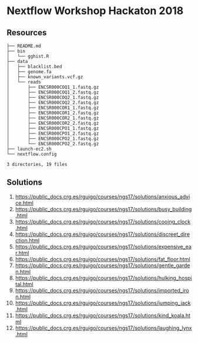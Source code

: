 # Nextflow Workshop Hackaton 2018

## Resources

```
├── README.md
├── bin
│   └── gghist.R
├── data
│   ├── blacklist.bed
│   ├── genome.fa
│   ├── known_variants.vcf.gz
│   └── reads
│       ├── ENCSR000COQ1_1.fastq.gz
│       ├── ENCSR000COQ1_2.fastq.gz
│       ├── ENCSR000COQ2_1.fastq.gz
│       ├── ENCSR000COQ2_2.fastq.gz
│       ├── ENCSR000COR1_1.fastq.gz
│       ├── ENCSR000COR1_2.fastq.gz
│       ├── ENCSR000COR2_1.fastq.gz
│       ├── ENCSR000COR2_2.fastq.gz
│       ├── ENCSR000CPO1_1.fastq.gz
│       ├── ENCSR000CPO1_2.fastq.gz
│       ├── ENCSR000CPO2_1.fastq.gz
│       └── ENCSR000CPO2_2.fastq.gz
├── launch-ec2.sh
└── nextflow.config

3 directories, 19 files
```

## Solutions

1. https://public_docs.crg.es/rguigo/courses/ngs17/solutions/anxious_advice.html
2. https://public_docs.crg.es/rguigo/courses/ngs17/solutions/busy_building.html
3. https://public_docs.crg.es/rguigo/courses/ngs17/solutions/cooing_clock.html
4. https://public_docs.crg.es/rguigo/courses/ngs17/solutions/discreet_direction.html
5. https://public_docs.crg.es/rguigo/courses/ngs17/solutions/expensive_ear.html
6. https://public_docs.crg.es/rguigo/courses/ngs17/solutions/fat_floor.html
7. https://public_docs.crg.es/rguigo/courses/ngs17/solutions/gentle_garden.html
8. https://public_docs.crg.es/rguigo/courses/ngs17/solutions/hulking_hospital.html
9. https://public_docs.crg.es/rguigo/courses/ngs17/solutions/imported_iron.html
10. https://public_docs.crg.es/rguigo/courses/ngs17/solutions/jumping_jack.html
11. https://public_docs.crg.es/rguigo/courses/ngs17/solutions/kind_koala.html
12. https://public_docs.crg.es/rguigo/courses/ngs17/solutions/laughing_lynx.html
